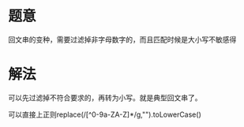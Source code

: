 # 题意
回文串的变种，需要过滤掉非字母数字的，而且匹配时候是大小写不敏感得

# 解法
可以先过滤掉不符合要求的，再转为小写。就是典型回文串了。

可以直接上正则replace(/[^0-9a-ZA-Z]*/g,"").toLowerCase()
